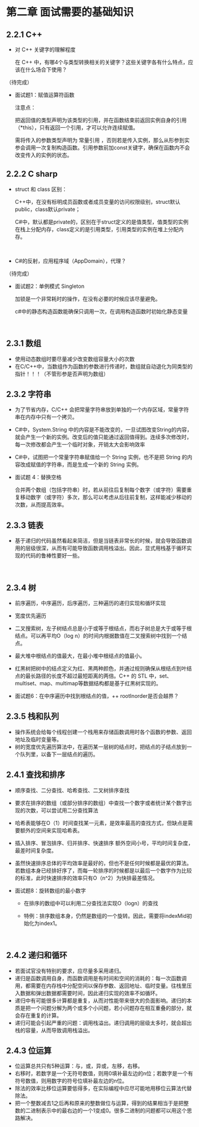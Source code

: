 # 第二章  面试需要的基础知识

## 2.2.1  C++

* 对 C++ 关键字的理解程度

  在 C++ 中，有哪4个与类型转换相关的关键字？这些关键字各有什么特点，应该在什么场合下使用？

（待完成）



* 面试题1：赋值运算符函数

  注意点：

  把返回值的类型声明为该类型的引用，并在函数结束前返回实例自身的引用（\*this），只有返回一个引用，才可以允许连续赋值。

  需将传入的参数类型声明为 常量引用 ，否则若是传入实例，那么从形参到实参会调用一次复制构造函数。引用参数前加const关键字，确保在函数内不会改变传入的实例的状态。





## 2.2.2  C sharp

- struct 和 class 区别：

  C++中，在没有标明成员函数或者成员变量的访问权限级别，struct默认public，class默认private；

  C\#中，默认都是private的，区别在于struct定义的是值类型，值类型的实例在栈上分配内存，class定义的是引用类型，引用类型的实例在堆上分配内存。

  ​

- C\#的反射，应用程序域（AppDomain），代理？

（待完成）



- 面试题2：单例模式 Singleton

  加锁是一个非常耗时的操作，在没有必要的时候应该尽量避免。

  c#中的静态构造函数能确保只调用一次，在调用构造函数时初始化静态变量 

  ​



## 2.3.1  数组

- 使用动态数组时要尽量减少改变数组容量大小的次数
- 在C/C++中，当数组作为函数的参数进行传递时，数组就自动退化为同类型的指针！！！（不管形参是否声明为数组）







## 2.3.2  字符串

- 为了节省内存，C/C++ 会把常量字符串放到单独的一个内存区域，常量字符串在内存中只有一个拷贝。

- C#中，System.String 中的内容是不能改变的，一旦试图改变String的内容，就会产生一个新的实例。改变后的值只能通过返回值得到。连续多次修改时，每一次修改都会产生一个临时对象，开销太大会影响效率

- C#中，试图把一个常量字符串赋值给一个 String 实例，也不是把 String 的内容改成赋值的字符串，而是生成一个新的 String 实例。

- 面试题 4：替换空格

  合并两个数组（包括字符串）时，若从前往后复制每个数字（或字符）需要重复移动数字（或字符）多次，那么可以考虑从后往前复制，这样能减少移动的次数，从而提高效率。





## 2.3.3  链表

- 基于递归的代码虽然看起来简洁，但是当链表非常长的时候，就会导致函数调用的层级很深，从而有可能导致函数调用栈溢出。因此，显式用栈基于循环实现的代码的鲁棒性要好一些。

  ​

## 2.3.4  树

- 前序遍历，中序遍历，后序遍历，三种遍历的递归实现和循环实现
- 宽度优先遍历
- 二叉搜索树，左子树结点总是小于或等于根结点，而右子树总是大于或等于根结点。可以再平均O（log n）的时间内根据数值在二叉搜索树中找到一个结点。
- 最大堆中根结点的值最大，在最小堆中根结点的值最小。
- 红黑树把树中的结点定义为红、黑两种颜色，并通过规则确保从根结点到叶结点的最长路径的长度不超过最短距离的两倍。C++ 的 STL 中，set、multiset、map、multimap等数据结构都是基于红黑树实现的。



- 面试题6：在中序遍历中找到根结点的值，++ rootInorder是否会越界？



## 2.3.5 栈和队列

- 操作系统会给每个线程创建一个栈用来存储函数调用时各个函数的参数、返回地址及临时变量等。
- 树的宽度优先遍历算法中，在遍历某一层树的结点时，把结点的子结点放到一个队列里，以备下一层结点的遍历。



## 2.4.1 查找和排序

- 顺序查找、二分查找、哈希查找、二叉树排序查找
- 要求在排序的数组（或部分排序的数组）中查找一个数字或者统计某个数字出现的次数，可以尝试用二分查找算法
- 哈希表能够在O（1）时间查找某一元素，是效率最高的查找方式，但缺点是需要额外的空间来实现哈希表。
- 插入排序、冒泡排序、归并排序、快速排序  额外空间小号，平均时间复杂度，最差时间复杂度。
- 虽然快速排序总体的平均效率是最好的，但也不是任何时候都是最优的算法。若数组本身已经排好序了，而每一轮排序的时候都是以最后一个数字作为比较的标准，此时快速排序的效率只有O（n^2）为快排最差情况。



- 面试题8：旋转数组的最小数字

  - 在排序的数组中可以利用二分查找法实现O（logn）的查找

  - 特例：排序数组本身，仍然是数组的一个旋转。因此，需要将indexMid初始化为index1。

    ​	

## 2.4.2  递归和循环

- 若面试官没有特别的要求，应尽量多采用递归。
- 递归是函数调用自身，而函数调用是有时间和空间的消耗的：每一次函数调用，都需要在内存栈中分配空间以保存参数、返回地址、临时变量。往栈里压入数据和弹出数据都需要时间，因此递归实现的效率不如循环。
- 递归中有可能很多计算都是重复，从而对性能带来很大的负面影响。递归的本质是把一个问题分解为两个或多个小问题，若小问题存在相互重叠的部分，就会存在重复的计算。
- 递归可能会引起严重的问题：调用栈溢出。递归调用的层级太多时，就会超出栈的容量，从而导致调用栈溢出。



## 2.4.3  位运算

- 位运算总共只有5种运算：与，或，异或，左移，右移。
- 右移时，若数字是一个无符号数值，则用0填补最左边的n位；若数字是一个有符号数值，则用数字的符号位填补最左边的n位。
- 除法的效率比移位运算要低得多，在实际编程中应尽可能地用移位云算法代替除法。
- 把一个整数减去1之后再和原来的整数做位与运算，得到的结果相当于是把整数的二进制表示中的最右边的一个1变成0。很多二进制的问题都可以用这个思路解决。